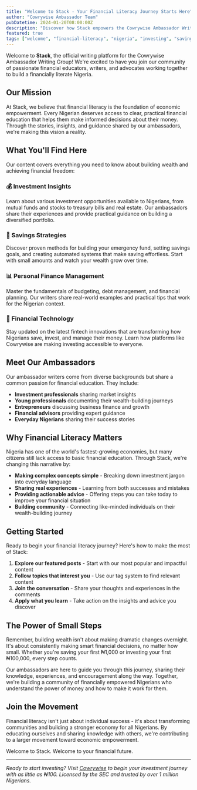```yaml
---
title: "Welcome to Stack - Your Financial Literacy Journey Starts Here"
author: "Cowrywise Ambassador Team"
pubDatetime: 2024-01-20T08:00:00Z
description: "Discover how Stack empowers the Cowrywise Ambassador Writing Group to share financial wisdom and build a financially literate Nigeria."
featured: true
tags: ["welcome", "financial-literacy", "nigeria", "investing", "savings"]
---
```


Welcome to **Stack**, the official writing platform for the Cowrywise Ambassador Writing Group! We're excited to have you join our community of passionate financial educators, writers, and advocates working together to build a financially literate Nigeria.

## Our Mission

At Stack, we believe that financial literacy is the foundation of economic empowerment. Every Nigerian deserves access to clear, practical financial education that helps them make informed decisions about their money. Through the stories, insights, and guidance shared by our ambassadors, we're making this vision a reality.

## What You'll Find Here

Our content covers everything you need to know about building wealth and achieving financial freedom:

### 💰 Investment Insights
Learn about various investment opportunities available to Nigerians, from mutual funds and stocks to treasury bills and real estate. Our ambassadors share their experiences and provide practical guidance on building a diversified portfolio.

### 🏦 Savings Strategies
Discover proven methods for building your emergency fund, setting savings goals, and creating automated systems that make saving effortless. Start with small amounts and watch your wealth grow over time.

### 📊 Personal Finance Management
Master the fundamentals of budgeting, debt management, and financial planning. Our writers share real-world examples and practical tips that work for the Nigerian context.

### 🚀 Financial Technology
Stay updated on the latest fintech innovations that are transforming how Nigerians save, invest, and manage their money. Learn how platforms like Cowrywise are making investing accessible to everyone.

## Meet Our Ambassadors

Our ambassador writers come from diverse backgrounds but share a common passion for financial education. They include:

- **Investment professionals** sharing market insights
- **Young professionals** documenting their wealth-building journeys  
- **Entrepreneurs** discussing business finance and growth
- **Financial advisors** providing expert guidance
- **Everyday Nigerians** sharing their success stories

## Why Financial Literacy Matters

Nigeria has one of the world's fastest-growing economies, but many citizens still lack access to basic financial education. Through Stack, we're changing this narrative by:

- **Making complex concepts simple** - Breaking down investment jargon into everyday language
- **Sharing real experiences** - Learning from both successes and mistakes
- **Providing actionable advice** - Offering steps you can take today to improve your financial situation
- **Building community** - Connecting like-minded individuals on their wealth-building journey

## Getting Started

Ready to begin your financial literacy journey? Here's how to make the most of Stack:

1. **Explore our featured posts** - Start with our most popular and impactful content
2. **Follow topics that interest you** - Use our tag system to find relevant content
3. **Join the conversation** - Share your thoughts and experiences in the comments
4. **Apply what you learn** - Take action on the insights and advice you discover

## The Power of Small Steps

Remember, building wealth isn't about making dramatic changes overnight. It's about consistently making smart financial decisions, no matter how small. Whether you're saving your first ₦1,000 or investing your first ₦100,000, every step counts.

Our ambassadors are here to guide you through this journey, sharing their knowledge, experiences, and encouragement along the way. Together, we're building a community of financially empowered Nigerians who understand the power of money and how to make it work for them.

## Join the Movement

Financial literacy isn't just about individual success - it's about transforming communities and building a stronger economy for all Nigerians. By educating ourselves and sharing knowledge with others, we're contributing to a larger movement toward economic empowerment.

Welcome to Stack. Welcome to your financial future.

---

*Ready to start investing? Visit [Cowrywise](https://cowrywise.com) to begin your investment journey with as little as ₦100. Licensed by the SEC and trusted by over 1 million Nigerians.*